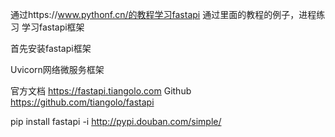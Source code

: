 通过https://www.pythonf.cn/的教程学习fastapi
通过里面的教程的例子，进程练习
学习fastapi框架

首先安装fastapi框架

Uvicorn网络微服务框架

官方文档
https://fastapi.tiangolo.com
Github
https://github.com/tiangolo/fastapi

pip install fastapi  -i http://pypi.douban.com/simple/